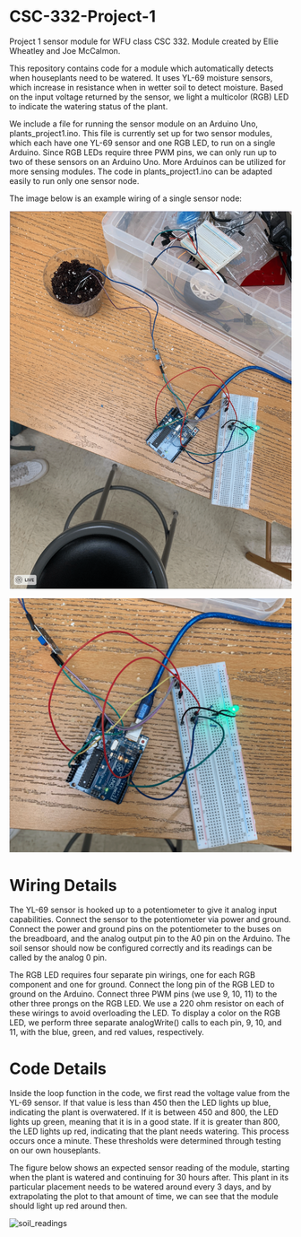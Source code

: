 # CSC-332-Project-1
Project 1 sensor module for WFU class CSC 332. Module created by Ellie Wheatley and Joe McCalmon.

This repository contains code for a module which automatically detects when houseplants need to be watered. It uses YL-69 moisture sensors, which increase in resistance when in wetter soil to detect moisture. Based on the input voltage returned by the sensor, we light a multicolor (RGB) LED to indicate the watering status of the plant.

We include a file for running the sensor module on an Arduino Uno, plants_project1.ino. This file is currently set up for two sensor modules, which each have one YL-69 sensor and one RGB LED, to run on a single Arduino. Since RGB LEDs require three PWM pins, we can only run up to two of these sensors on an Arduino Uno. More Arduinos can be utilized for more sensing modules. The code in plants_project1.ino can be adapted easily to run only one sensor node.

The image below is an example wiring of a single sensor node:

![sensor](https://github.com/mccajl/CSC-332-Project-1/blob/main/Full_sensor.png?raw=true)


![wiring](https://github.com/mccajl/CSC-332-Project-1/blob/main/Wiring_picture.png?raw=true)

# Wiring Details
The YL-69 sensor is hooked up to a potentiometer to give it analog input capabilities. Connect the sensor to the potentiometer via power and ground. Connect the power and ground pins on the potentiometer to the buses on the breadboard, and the analog output pin to the A0 pin on the Arduino. The soil sensor should now be configured correctly and its readings can be called by the analog 0 pin.

The RGB LED requires four separate pin wirings, one for each RGB component and one for ground. Connect the long pin of the RGB LED to ground on the Arduino. Connect three PWM pins (we use 9, 10, 11) to the other three prongs on the RGB LED. We use a 220 ohm resistor on each of these wirings to avoid overloading the LED. To display a color on the RGB LED, we perform three separate analogWrite() calls to each pin, 9, 10, and 11, with the blue, green, and red values, respectively.

# Code Details
Inside the loop function in the code, we first read the voltage value from the YL-69 sensor. If that value is less than 450 then the LED lights up blue, indicating the plant is overwatered. If it is between 450 and 800, the LED lights up green, meaning that it is in a good state. If it is greater than 800, the LED lights up red, indicating that the plant needs watering. This process occurs once a minute. These thresholds were determined through testing on our own houseplants.


The figure below shows an expected sensor reading of the module, starting when the plant is watered and continuing for 30 hours after. This plant in its particular placement needs to be watered around every 3 days, and by extrapolating the plot to that amount of time, we can see that the module should light up red around then.

![soil_readings](https://user-images.githubusercontent.com/59152508/154866154-7e85de5d-9b7a-416b-a100-b46f18cad88a.png)

